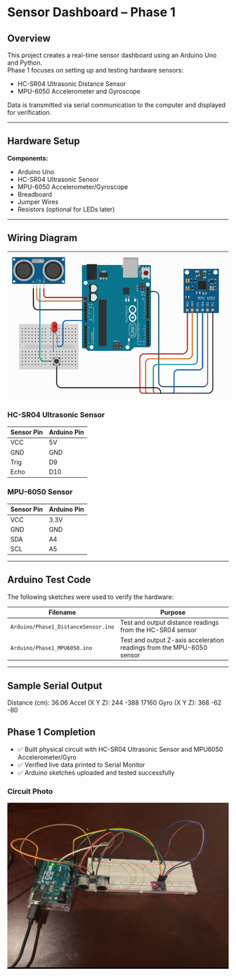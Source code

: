 # Sensor Dashboard – Phase 1

## Overview
This project creates a real-time sensor dashboard using an Arduino Uno and Python.  
Phase 1 focuses on setting up and testing hardware sensors:
- HC-SR04 Ultrasonic Distance Sensor
- MPU-6050 Accelerometer and Gyroscope

Data is transmitted via serial communication to the computer and displayed for verification.

---

## Hardware Setup

**Components:**
- Arduino Uno
- HC-SR04 Ultrasonic Sensor
- MPU-6050 Accelerometer/Gyroscope
- Breadboard
- Jumper Wires
- Resistors (optional for LEDs later)

---

## Wiring Diagram

![Wiring Diagram](wiring_diagram.png)

### HC-SR04 Ultrasonic Sensor
| Sensor Pin | Arduino Pin |
|------------|-------------|
| VCC        | 5V          |
| GND        | GND         |
| Trig       | D9          |
| Echo       | D10         |

### MPU-6050 Sensor
| Sensor Pin | Arduino Pin |
|------------|-------------|
| VCC        | 3.3V        |
| GND        | GND         |
| SDA        | A4          |
| SCL        | A5          |

---

## Arduino Test Code

The following sketches were used to verify the hardware:

| Filename | Purpose |
|----------|---------|
| `Arduino/Phase1_DistanceSensor.ino` | Test and output distance readings from the HC-SR04 sensor |
| `Arduino/Phase1_MPU6050.ino` | Test and output Z-axis acceleration readings from the MPU-6050 sensor |

---

## Sample Serial Output
Distance (cm): 36.06
Accel (X Y Z): 244 -388 17160
Gyro (X Y Z):  368 -62 -80

## Phase 1 Completion

- ✅ Built physical circuit with HC-SR04 Ultrasonic Sensor and MPU6050 Accelerometer/Gyro
- ✅ Verified live data printed to Serial Monitor
- ✅ Arduino sketches uploaded and tested successfully

### Circuit Photo
![Circuit Phase 1](circuit_phase1.jpg.jpg)
